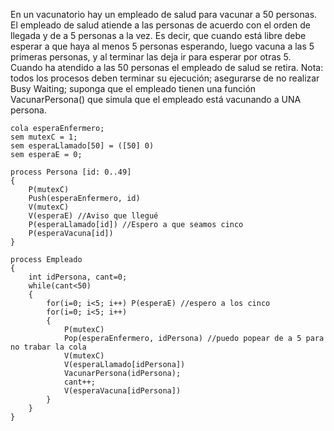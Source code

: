 En un vacunatorio hay un empleado de salud para vacunar a 50 personas. El empleado de salud atiende a las personas de acuerdo con el orden de llegada y de a 5 personas a la vez. Es decir, que cuando está libre debe esperar a que haya al menos 5 personas esperando, luego vacuna a las 5 primeras personas, y al terminar las deja ir para esperar por otras 5. Cuando ha atendido a las 50 personas el empleado de salud se retira.
    Nota: todos los procesos deben terminar su ejecución; asegurarse de no realizar Busy Waiting; suponga que el empleado tienen una función VacunarPersona() que simula que el empleado está vacunando a UNA persona.

````
cola esperaEnfermero;
sem mutexC = 1;
sem esperaLlamado[50] = ([50] 0)
sem esperaE = 0;

process Persona [id: 0..49]
{
    P(mutexC)
    Push(esperaEnfermero, id)
    V(mutexC)
    V(esperaE) //Aviso que llegué
    P(esperaLlamado[id]) //Espero a que seamos cinco
    P(esperaVacuna[id])
}

process Empleado
{
    int idPersona, cant=0;
    while(cant<50)
    {
        for(i=0; i<5; i++) P(esperaE) //espero a los cinco
        for(i=0; i<5; i++)
        {
            P(mutexC)
            Pop(esperaEnfermero, idPersona) //puedo popear de a 5 para no trabar la cola
            V(mutexC)
            V(esperaLlamado[idPersona])
            VacunarPersona(idPersona);
            cant++;
            V(esperaVacuna[idPersona])
        }
    }
}
````